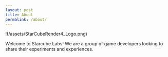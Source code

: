 ```yaml
---
layout: post
title: About
permalink: /about/
---
```


!(/assets/StarCubeRender4_Logo.png)

Welcome to Starcube Labs! We are a group of game developers looking to share their experiments and experiences.
